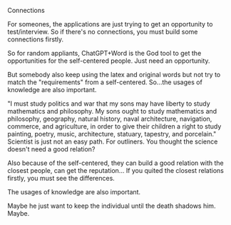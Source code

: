 Connections

For someones, the applications are just trying to get an opportunity to test/interview. So if there's no connections, you must build some connections firstly.

So for random appliants, ChatGPT+Word is the God tool to get the opportunities for the self-centered people. Just need an opportunity.

But somebody also keep using the latex and original words but not try to match the "requirements" from a self-centered. So...the usages of knowledge are also important.

"I must study politics and war that my sons may have liberty to study mathematics and philosophy. My sons ought to study mathematics and philosophy, geography, natural history, naval architecture, navigation, commerce, and agriculture, in order to give their children a right to study painting, poetry, music, architecture, statuary, tapestry, and porcelain."
Scientist is just not an easy path.
For outliners.
You thought the science doesn't need a good relation?

Also because of the self-centered, they can build a good relation with the closest people, can get the reputation...
If you quited the closest relations firstly, you must see the differences.

The usages of knowledge are also important.



Maybe he just want to keep the individual until the death shadows him. Maybe.
